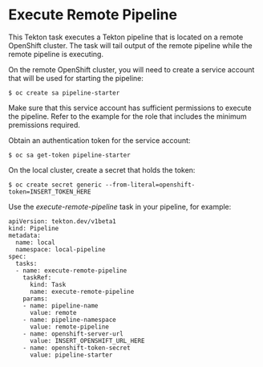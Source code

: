 # Execute Remote Pipeline

This Tekton task executes a Tekton pipeline that is located on a remote OpenShift cluster. The task will tail output of the remote pipeline while the remote pipeline is executing.

On the remote OpenShift cluster, you will need to create a service account that will be used for starting the pipeline:

```
$ oc create sa pipeline-starter
```

Make sure that this service account has sufficient permissions to execute the pipeline. Refer to the example for the role that includes the minimum premissions required.

Obtain an authentication token for the service account:

```
$ oc sa get-token pipeline-starter
```

On the local cluster, create a secret that holds the token:

```
$ oc create secret generic --from-literal=openshift-token=INSERT_TOKEN_HERE
```

Use the *execute-remote-pipeline* task in your pipeline, for example:

```
apiVersion: tekton.dev/v1beta1
kind: Pipeline
metadata:
  name: local
  namespace: local-pipeline
spec:
  tasks:
  - name: execute-remote-pipeline
    taskRef:
      kind: Task
      name: execute-remote-pipeline
    params:
    - name: pipeline-name
      value: remote
    - name: pipeline-namespace
      value: remote-pipeline
    - name: openshift-server-url
      value: INSERT_OPENSHIFT_URL_HERE
    - name: openshift-token-secret
      value: pipeline-starter
```
